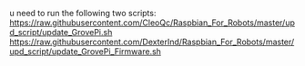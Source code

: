 u need to run the following two scripts:
https://raw.githubusercontent.com/CleoQc/Raspbian_For_Robots/master/upd_script/update_GrovePi.sh
https://raw.githubusercontent.com/DexterInd/Raspbian_For_Robots/master/upd_script/update_GrovePi_Firmware.sh
